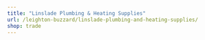 ```yaml
---
title: "Linslade Plumbing & Heating Supplies"
url: /leighton-buzzard/linslade-plumbing-and-heating-supplies/
shop: trade
---
```

